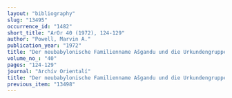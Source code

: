 ```yaml
---
layout: "bibliography"
slug: "13495"
occurrence_id: "1482"
short_title: "ArOr 40 (1972), 124-129"
author: "Powell, Marvin A."
publication_year: "1972"
title: "Der neubabylonische Familienname Ašgandu und die Urkundengruppe Nbn 314, TCL Xll 122, Nbn 668"
volume_no_: "40"
pages: "124-129"
journal: "Archív Orientalí"
title: "Der neubabylonische Familienname Ašgandu und die Urkundengruppe Nbn 314, TCL Xll 122, Nbn 668"
previous_item: "13498"
---
```

